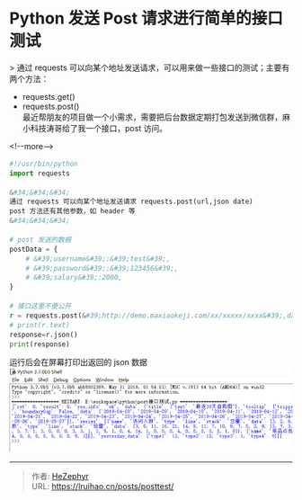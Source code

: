 # Python 发送 Post 请求进行简单的接口测试


&gt; 通过 requests 可以向某个地址发送请求，可以用来做一些接口的测试；主要有两个方法：

- requests.get()
- requests.post()  
  最近帮朋友的项目做一个小需求，需要把后台数据定期打包发送到微信群，麻小科技涛哥给了我一个接口，post 访问。

&lt;!--more--&gt;

```python
#!/usr/bin/python
import requests

&#34;&#34;&#34;
通过 requests 可以向某个地址发送请求 requests.post(url,json date)
post 方法还有其他参数，如 header 等
&#34;&#34;&#34;

# post 发送的数据
postData = {
    # &#39;username&#39;:&#39;test&#39;,
    # &#39;password&#39;:&#39;123456&#39;,
    # &#39;salary&#39;:2000,
}

# 接口这里不便公开
r = requests.post(&#39;http://demo.maxiaokeji.com/xx/xxxxx/xxxx&#39;,data=postData)
# print(r.text)
response=r.json()
print(response)
```

运行后会在屏幕打印出返回的 json 数据
![返回数据](images/1.png)


---

> 作者: [HeZephyr](https://github.com/HeZephyr)  
> URL: https://lruihao.cn/posts/posttest/  

